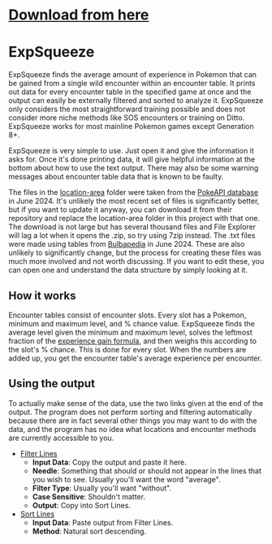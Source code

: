 # [Download from here](https://github.com/Pinsplash/ExpSqueeze/releases)

# ExpSqueeze
ExpSqueeze finds the average amount of experience in Pokemon that can be gained from a single wild encounter within an encounter table. It prints out data for every encounter table in the specified game at once and the output can easily be externally filtered and sorted to analyze it. ExpSqueeze only considers the most straightforward training possible and does not consider more niche methods like SOS encounters or training on Ditto. ExpSqueeze works for most mainline Pokemon games except Generation 8+.

ExpSqueeze is very simple to use. Just open it and give the information it asks for. Once it's done printing data, it will give helpful information at the bottom about how to use the text output. There may also be some warning messages about encounter table data that is known to be faulty.

The files in the [location-area](https://github.com/Pinsplash/ExpSqueeze/tree/main/expsqueeze/expsqueeze/location-area) folder were taken from the [PokeAPI database](https://github.com/PokeAPI/api-data/) in June 2024. It's unlikely the most recent set of files is significantly better, but if you want to update it anyway, you can download it from their repository and replace the location-area folder in this project with that one. The download is not large but has several thousand files and File Explorer will lag a lot when it opens the .zip, so try using 7zip instead. The .txt files were made using tables from [Bulbapedia](https://bulbapedia.bulbagarden.net/wiki/List_of_Pok%C3%A9mon_by_effort_value_yield_(Generation_III)) in June 2024. These are also unlikely to significantly change, but the process for creating these files was much more involved and not worth discussing. If you want to edit these, you can open one and understand the data structure by simply looking at it.

## How it works
Encounter tables consist of encounter slots. Every slot has a Pokemon, minimum and maximum level, and % chance value. ExpSqueeze finds the average level given the minimum and maximum level, solves the leftmost fraction of the [experience gain formula](https://bulbapedia.bulbagarden.net/wiki/Experience#Gain_formula), and then weighs this according to the slot's % chance. This is done for every slot. When the numbers are added up, you get the encounter table's average experience per encounter.

## Using the output
To actually make sense of the data, use the two links given at the end of the output. The program does not perform sorting and filtering automatically because there are in fact several other things you may want to do with the data, and the program has no idea what locations and encounter methods are currently accessible to you.

- [Filter Lines](http://www.unit-conversion.info/texttools/filter-lines/)
  - **Input Data**: Copy the output and paste it here.
  - **Needle**: Something that should or should not appear in the lines that you wish to see. Usually you'll want the word "average".
  - **Filter Type**: Usually you'll want "without".
  - **Case Sensitive**: Shouldn't matter.
  - **Output**: Copy into Sort Lines.
- [Sort Lines](http://www.unit-conversion.info/texttools/sort-lines/)
  - **Input Data**: Paste output from Filter Lines.
  - **Method**: Natural sort descending.
